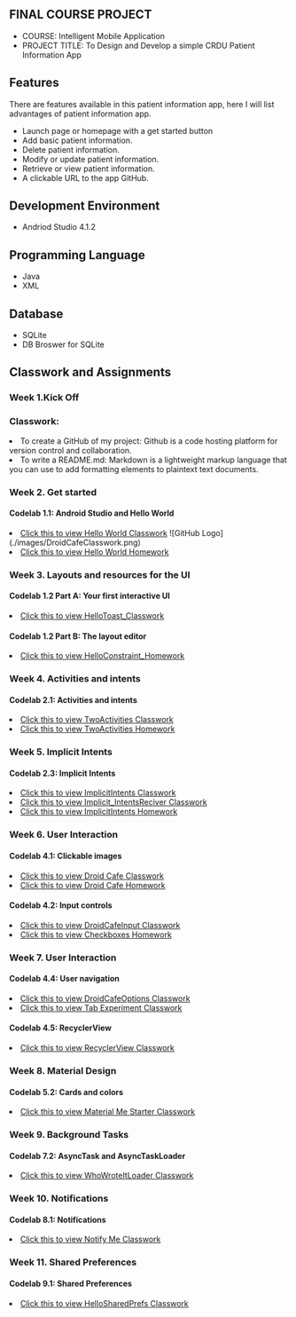 ## FINAL COURSE PROJECT

- COURSE: Intelligent Mobile Application
- PROJECT TITLE: To Design and Develop a simple CRDU Patient Information App

## Features
There are features available in this patient information app, here I will list advantages of patient information app.
- Launch page or homepage with a get started button
- Add basic patient information.
- Delete patient information.
- Modify or update patient information.
- Retrieve or view patient information.
- A clickable URL to the app GitHub.


## Development Environment
- Andriod Studio 4.1.2

## Programming Language
- Java
- XML

## Database
- SQLite
- DB Broswer for SQLite 

## Classwork and Assignments

### Week 1.Kick Off

### Classwork:

<li>To create a GitHub of my project: Github is a code hosting platform for version control and collaboration.
  
<li>To write a README.md: Markdown is a lightweight markup language that you can use to add formatting elements to plaintext text documents.

### Week 2. Get started
#### Codelab 1.1: Android Studio and Hello World

<li> <a href="# ">Click this to view Hello World Classwork</a>
 ![GitHub Logo](./images/DroidCafeClasswork.png)

<li> <a href="# ">Click this to view Hello World Homework</a>

### Week 3. Layouts and resources for the UI
#### Codelab 1.2 Part A: Your first interactive UI

<li> <a href="# ">Click this to view HelloToast_Classwork</a>
  
#### Codelab 1.2 Part B: The layout editor

<li> <a href="# ">Click this to view HelloConstraint_Homework</a>

### Week 4. Activities and intents
#### Codelab 2.1: Activities and intents

<li> <a href="# "> Click this to view TwoActivities Classwork</a> 

<li> <a href="# "> Click this to view TwoActivities Homework</a> 

### Week 5. Implicit Intents
#### Codelab 2.3: Implicit Intents

<li> <a href="# "> Click this to view ImplicitIntents Classwork</a>

<li> <a href="# "> Click this to view Implicit_IntentsReciver Classwork</a>

<li> <a href="# "> Click this to view ImplicitIntents Homework</a>
  
### Week 6. User Interaction
#### Codelab 4.1: Clickable images

<li> <a href="# "> Click this to view Droid Cafe Classwork</a>
 
<li> <a href="# "> Click this to view Droid Cafe Homework</a> 

#### Codelab 4.2: Input controls

<li> <a href="# "> Click this to view DroidCafeInput Classwork</a> 

<li> <a href="# "> Click this to view Checkboxes Homework</a>

### Week 7. User Interaction
#### Codelab 4.4: User navigation

<li> <a href="# "> Click this to view DroidCafeOptions Classwork</a>

<li> <a href="# "> Click this to view Tab Experiment Classwork</a> 

#### Codelab 4.5: RecyclerView

<li> <a href="# "> Click this to view RecyclerView Classwork</a>

### Week 8. Material Design
#### Codelab 5.2: Cards and colors

<li> <a href="# "> Click this to view Material Me Starter Classwork</a>

### Week 9. Background Tasks
#### Codelab 7.2: AsyncTask and AsyncTaskLoader

<li> <a href="# "> Click this to view WhoWroteItLoader Classwork</a>

### Week 10. Notifications
#### Codelab 8.1: Notifications

<li> <a href="# "> Click this to view Notify Me Classwork</a> 

### Week 11. Shared Preferences
#### Codelab 9.1: Shared Preferences

<li> <a href="# "> Click this to view HelloSharedPrefs Classwork</a>
